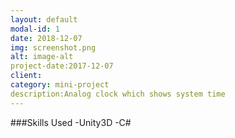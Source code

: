 ```yaml
---
layout: default
modal-id: 1
date: 2018-12-07
img: screenshot.png
alt: image-alt
project-date:2017-12-07
client: 
category: mini-project 
description:Analog clock which shows system time
---
```


###Skills Used
-Unity3D
-C#
